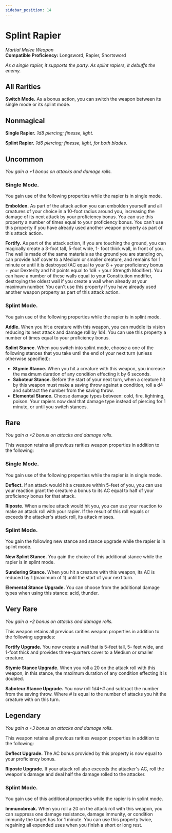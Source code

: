 ```yaml
---
sidebar_position: 14
---
```


# Splint Rapier

*Martial Melee Weapon*  
**Compatible Proficiency:** Longsword, Rapier, Shortsword

*As a single rapier, it supports the party. As splint rapiers, it debuffs the enemy.*

## All Rarities

**Switch Mode.** As a bonus action, you can switch the weapon between its single mode or its splint mode.

## Nonmagical

**Single Rapier.** *1d8 piercing; finesse, light.*

**Splint Rapier.** *1d6 piercing; finesse, light, for both blades.*

## Uncommon

*You gain a +1 bonus on attacks and damage rolls.*

### Single Mode.

You gain use of the following properties while the rapier is in single mode.

**Embolden.** As part of the attack action you can embolden yourself and all creatures of your choice in a 10-foot radius around you, increasing the damage of its next attack by your proficiency bonus. You can use this property a number of times equal to your proficiency bonus. You can't use this property if you have already used another weapon property as part of this attack action.

**Fortify.** As part of the attack action, if you are touching the ground, you can magically create a 3-foot tall, 5-foot wide, 1- foot thick wall, in front of you. The wall is made of the same materials as the ground you are standing on, can provide half cover to a Medium or smaller creature, and remains for 1 minute or until it is destroyed (AC equal to your 8 + your proficiency bonus + your Dexterity and hit points equal to 1d8 + your Strength Modifier). You can have a number of these walls equal to your Constitution modifier, destroying the oldest wall if you create a wall when already at your maximum number. You can't use this property if you have already used another weapon property as part of this attack action.

### Splint Mode.

You gain use of the following properties while the rapier is in splint mode.

**Addle.** When you hit a creature with this weapon, you can muddle its vision reducing its next attack and damage roll by 1d4. You can use this property a number of times equal to your proficiency bonus.

**Splint Stance.** When you switch into splint mode, choose a one of the following stances that you take until the end of your next turn (unless otherwise specified):
- **Stymie Stance.** When you hit a creature with this weapon, you increase the maximum duration of any condition effecting it by 6 seconds.
- **Saboteur Stance.** Before the start of your next turn, when a creature hit by this weapon must make a saving throw against a condition, roll a d4 and subtract the number from the saving throw.
- **Elemental Stance.** Choose damage types between: cold, fire, lightning, poison. Your rapiers now deal that damage type instead of piercing for 1 minute, or until you switch stances.

## Rare

*You gain a +2 bonus on attacks and damage rolls.*

This weapon retains all previous rarities weapon properties in addition to the following:

### Single Mode.

You gain use of the following properties while the rapier is in single mode.

**Deflect.** If an attack would hit a creature within 5-feet of you, you can use your reaction grant the creature a bonus to its AC equal to half of your proficiency bonus for that attack.

**Riposte.** When a melee attack would hit you, you can use your reaction to make an attack roll with your rapier. If the result of this roll equals or exceeds the attacker's attack roll, its attack misses.

### Splint Mode.

You gain the following new stance and stance upgrade while the rapier is in splint mode.

**New Splint Stance.** You gain the choice of this additional stance while the rapier is in splint mode.

**Sundering Stance.** When you hit a creature with this weapon, its AC is reduced by 1 (maximum of 1) until the start of your next turn.

**Elemental Stance Upgrade.** You can choose from the additional damage types when using this stance: acid, thunder.

## Very Rare

*You gain a +2 bonus on attacks and damage rolls.*

This weapon retains all previous rarities weapon properties in addition to the following upgrades:

**Fortify Upgrade.** You now create a wall that is 5-feet tall, 5- feet wide, and 1-foot thick and provides three-quarters cover to a Medium or smaller creature.

**Stymie Stance Upgrade.** When you roll a 20 on the attack roll with this weapon, in this stance, the maximum duration of any condition effecting it is doubled.

**Saboteur Stance Upgrade.** You now roll 1d4+# and subtract the number from the saving throw. Where # is equal to the number of attacks you hit the creature with on this turn.

## Legendary

*You gain a +3 bonus on attacks and damage rolls.*

This weapon retains all previous rarities weapon properties in addition to the following:

**Deflect Upgrade.** The AC bonus provided by this property is now equal to your proficiency bonus.

**Riposte Upgrade.** If your attack roll also exceeds the attacker's AC, roll the weapon's damage and deal half the damage rolled to the attacker.

### Splint Mode.

You gain use of this additional properties while the rapier is in splint mode.

**Immunobreak.** When you roll a 20 on the attack roll with this weapon, you can suppress one damage resistance, damage immunity, or condition immunity the target has for 1 minute. You can use this property twice, regaining all expended uses when you finish a short or long rest.